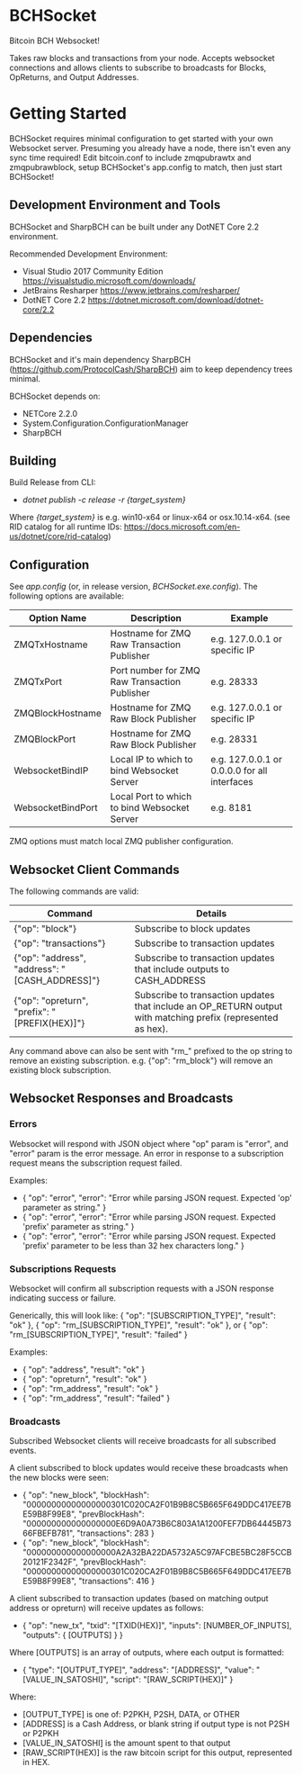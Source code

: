 # BCHSocket

Bitcoin BCH Websocket!

Takes raw blocks and transactions from your node. Accepts websocket connections and allows clients to
subscribe to broadcasts for Blocks, OpReturns, and Output Addresses.

# Getting Started

BCHSocket requires minimal configuration to get started with your own Websocket server. Presuming you already have a node, there isn't even any sync time required! Edit bitcoin.conf to include zmqpubrawtx and zmqpubrawblock, setup BCHSocket's app.config to match, then just start BCHSocket!

## Development Environment and Tools
BCHSocket and SharpBCH can be built under any DotNET Core 2.2 environment.

Recommended Development Environment:
- Visual Studio 2017 Community Edition https://visualstudio.microsoft.com/downloads/
- JetBrains Resharper https://www.jetbrains.com/resharper/
- DotNET Core 2.2 https://dotnet.microsoft.com/download/dotnet-core/2.2

## Dependencies

BCHSocket and it's main dependency SharpBCH (https://github.com/ProtocolCash/SharpBCH) aim to keep dependency trees minimal.

BCHSocket depends on:
- NETCore 2.2.0
- System.Configuration.ConfigurationManager
- SharpBCH

## Building
Build Release from CLI:
- *dotnet publish -c release -r {target_system}*

Where *{target_system}* is e.g. win10-x64 or linux-x64 or osx.10.14-x64. 
(see RID catalog for all runtime IDs: https://docs.microsoft.com/en-us/dotnet/core/rid-catalog)

## Configuration
See *app.config* (or, in release version, *BCHSocket.exe.config*). The following options are available:

|Option Name|Description|Example|
|--|--|--|
|ZMQTxHostname|Hostname for ZMQ Raw Transaction Publisher|e.g. 127.0.0.1 or specific IP|
|ZMQTxPort|Port number for ZMQ Raw Transaction Publisher|e.g. 28333|
|ZMQBlockHostname|Hostname for ZMQ Raw Block Publisher|e.g. 127.0.0.1 or specific IP|
|ZMQBlockPort|Hostname for ZMQ Raw Block Publisher|e.g. 28331|
|WebsocketBindIP|Local IP to which to bind Websocket Server|e.g. 127.0.0.1 or 0.0.0.0 for all interfaces|
|WebsocketBindPort|Local Port to which to bind Websocket Server|e.g. 8181|

ZMQ options must match local ZMQ publisher configuration.

## Websocket Client Commands
The following commands are valid:

|Command|Details|
|--|--|
|{"op": "block"}|Subscribe to block updates|
|{"op": "transactions"}|Subscribe to transaction updates|
|{"op": "address", "address": "[CASH_ADDRESS]"}|Subscribe to transaction updates that include outputs to CASH_ADDRESS|
|{"op": "opreturn", "prefix": "[PREFIX(HEX)]"}|Subscribe to transaction updates that include an OP_RETURN output with matching prefix (represented as hex).

Any command above can also be sent with "rm_" prefixed to the op string to remove an existing subscription. e.g. {"op": "rm_block"} will remove an existing block subscription.

## Websocket Responses and Broadcasts
### Errors
Websocket will respond with JSON object where "op" param is "error",  and "error" param is the error message. An error in response to a subscription request means the subscription request failed.

Examples: 
- { "op": "error", "error": "Error while parsing JSON request. Expected 'op' parameter as string." }
- { "op": "error", "error": "Error while parsing JSON request. Expected 'prefix' parameter as string." }
- { "op": "error", "error": "Error while parsing JSON request. Expected 'prefix' parameter to be less than 32 hex characters long." }

### Subscriptions Requests
Websocket will confirm all subscription requests with a JSON response indicating success or failure.

Generically, this will look like: { \"op\": \"[SUBSCRIPTION_TYPE]\", \"result\": \"ok\" }, { \"op\": \"rm_[SUBSCRIPTION_TYPE]\", \"result\": \"ok\" }, or { \"op\": \"rm_[SUBSCRIPTION_TYPE]\", \"result\": \"failed\" }

Examples:
- { \"op\": \"address\", \"result\": \"ok\" }
- { \"op\": \"opreturn\", \"result\": \"ok\" }
- { \"op\": \"rm_address\", \"result\": \"ok\" }
- { \"op\": \"rm_address\", \"result\": \"failed\" }

### Broadcasts
Subscribed Websocket clients will receive broadcasts for all subscribed events. 

A client subscribed to block updates would receive these broadcasts when the new blocks were seen:
- { "op": "new_block", "blockHash": "00000000000000000301C020CA2F01B9B8C5B665F649DDC417EE7BE59B8F99E8", "prevBlockHash": "000000000000000000E6D9A0A73B6C803A1A1200FEF7DB64445B7366FBEFB781", "transactions": 283 }
- { "op": "new_block", "blockHash": "000000000000000000A2A32BA22DA5732A5C97AFCBE5BC28F5CCB20121F2342F", "prevBlockHash": "00000000000000000301C020CA2F01B9B8C5B665F649DDC417EE7BE59B8F99E8", "transactions": 416 }

A client subscribed to transaction updates (based on matching output address or opreturn) will receive updates as follows:
- { "op": "new_tx", "txid": "[TXID(HEX)]", "inputs": [NUMBER_OF_INPUTS], "outputs":  { [OUTPUTS] } }

Where [OUTPUTS] is an array of outputs, where each output is formatted:
- { "type": "[OUTPUT_TYPE]", "address": "[ADDRESS]", "value": "[VALUE_IN_SATOSHI]", "script": "[RAW_SCRIPT(HEX)]" }

Where:
- [OUTPUT_TYPE] is one of: P2PKH, P2SH, DATA, or OTHER
- [ADDRESS] is a Cash Address, or blank string if output type is not P2SH or P2PKH
- [VALUE_IN_SATOSHI] is the amount spent to that output
- [RAW_SCRIPT(HEX)] is the raw bitcoin script for this output, represented in HEX.
